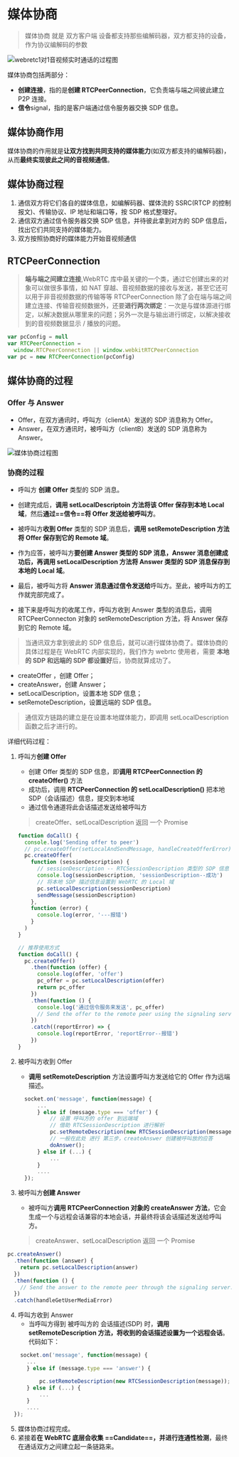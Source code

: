 <!--
 * @Author: mcdowell
 * @Date: 2020-05-28 17:37:21
 * @LastEditors: mcdowell
 * @LastEditTime: 2020-06-15 23:37:12
-->

# 媒体协商

> 媒体协商 就是 双方客户端 设备都支持那些编解码器，双方都支持的设备，作为协议编解码的参数

![webretc1对1音视频实时通话的过程图](../static/image/webrtc1to1协商.png)

媒体协商包括两部分：

- **创建连接**，指的是**创建 RTCPeerConnection**，它负责端与端之间彼此建立 P2P 连接。
- **信令**signal，指的是客户端通过信令服务器交换 SDP 信息。

## 媒体协商作用

媒体协商的作用就是**让双方找到共同支持的媒体能力**(如双方都支持的编解码器)，从而**最终实现彼此之间的音视频通信**。

## 媒体协商过程

1. 通信双方将它们各自的媒体信息，如编解码器、媒体流的 SSRC(RTCP 的控制报文)、传输协议、IP 地址和端口等，按 SDP 格式整理好。
2. 通信双方通过信令服务器交换 SDP 信息，并待彼此拿到对方的 SDP 信息后，找出它们共同支持的媒体能力。
3. 双方按照协商好的媒体能力开始音视频通信

## RTCPeerConnection

> **端与端之间建立连接**,WebRTC 库中最关键的一个类，通过它创建出来的对象可以做很多事情，如 NAT 穿越、音视频数据的接收与发送，甚至它还可以用于非音视频数据的传输等等
> RTCPeerConnection 除了会在端与端之间建立连接、传输音视频数据外，还要**进行两次绑定**：一次是与媒体源进行绑定，以解决数据从哪里来的问题；另外一次是与输出进行绑定，以解决接收到的音视频数据显示 / 播放的问题。

```js
var pcConfig = null
var RTCPeerConnection =
  window.RTCPeerConnection || window.webkitRTCPeerConnection
var pc = new RTCPeerConnection(pcConfig)
```

## 媒体协商的过程

### Offer 与 Answer

- Offer，在双方通讯时，呼叫方（clientA）发送的 SDP 消息称为 Offer。
- Answer，在双方通讯时，被呼叫方（clientB）发送的 SDP 消息称为 Answer。

![媒体协商过程图](../static/image/媒体协商过程.png)

### 协商的过程

- 呼叫方 **创建 Offer** 类型的 SDP 消息。
- 创建完成后，**调用 setLocalDescriptoin 方法将该 Offer 保存到本地 Local 域**，然后**通过==信令==将 Offer 发送给被呼叫方**。
- 被呼叫方**收到 Offer** 类型的 SDP 消息后，**调用 setRemoteDescription 方法将 Offer 保存到它的 Remote 域**。
- 作为应答，被呼叫方**要创建 Answer 类型的 SDP 消息，Answer 消息创建成功后，再调用 setLocalDescription 方法将 Answer 类型的 SDP 消息保存到本地的 Local 域**。
- 最后，被呼叫方将 **Answer 消息通过信令发送给**呼叫方。至此，被呼叫方的工作就完部完成了。

- 接下来是呼叫方的收尾工作，呼叫方收到 Answer 类型的消息后，调用 RTCPeerConnecton 对象的 setRemoteDescription 方法，将 Answer 保存到它的 Remote 域。

> 当通讯双方拿到彼此的 SDP 信息后，就可以进行媒体协商了。媒体协商的具体过程是在 WebRTC 内部实现的，我们作为 webrtc 使用者，需要 **本地的 SDP 和远端的 SDP 都设置好**后，协商就算成功了。

- createOffer ，创建 Offer；
- createAnswer，创建 Answer；
- setLocalDescription，设置本地 SDP 信息；
- setRemoteDescription，设置远端的 SDP 信息。

> 通信双方链路的建立是在设置本地媒体能力，即调用 setLocalDescription 函数之后才进行的。

详细代码过程：

1. 呼叫方**创建 Offer**

   - 创建 Offer 类型的 SDP 信息，即**调用 RTCPeerConnection 的 createOffer()** 方法
   - 成功后，调用 **RTCPeerConnection 的 setLocalDescription()** 把本地 SDP（会话描述）信息，提交到本地域
   - 通过信令通道将此会话描述发送给被呼叫方

   > createOffer、setLocalDescription 返回 一个 Promise

   ```js
   function doCall() {
     console.log('Sending offer to peer')
     // pc.createOffer(setLocalAndSendMessage, handleCreateOfferError)
     pc.createOffer(
       function (sessionDescription) {
         // sessionDescription -- RTCSessionDescription 类型的 SDP 信息
         console.log(sessionDescription, 'sessionDescription--成功')
         // 将本地 SDP 描述信息设置到 WebRTC 的 Local 域
         pc.setLocalDescription(sessionDescription)
         sendMessage(sessionDescription)
       },
       function (error) {
         console.log(error, '---报错')
       }
     )
   }
   ```

   ```js
   // 推荐使用方式
   function doCall() {
     pc.createOffer()
       .then(function (offer) {
         console.log(offer, 'offer')
         pc_offer = pc.setLocalDescription(offer)
         return pc_offer
       })
       .then(function () {
         console.log('通过信令服务来发送', pc_offer)
         // Send the offer to the remote peer using the signaling server
       })
       .catch((reportError) => {
         console.log(reportError, 'reportError--报错')
       })
   }
   ```

2. 被呼叫方收到 Offer

   - **调用 setRemoteDescription** 方法设置呼叫方发送给它的 Offer 作为远端描述。

   ```js
     socket.on('message', function(message) {
         ...
         } else if (message.type === 'offer') {
             // 设置 呼叫方的 offer 到远端域
             // 借助 RTCSessionDescription 进行解析
             pc.setRemoteDescription(new RTCSessionDescription(message));
             // 一般在此处 进行 第三步，createAnswer 创建被呼叫放的应答
             doAnswer();
         } else if (...) {
             ...
         }
         ....
     });
   ```

3. 被呼叫方**创建 Answer**

   - 被呼叫方**调用 RTCPeerConnection 对象的 createAnswer 方法**，它会生成一个与远程会话兼容的本地会话，并最终将该会话描述发送给呼叫方。

   > createAnswer、setLocalDescription 返回 一个 Promise

```js
pc.createAnswer()
  .then(function (answer) {
    return pc.setLocalDescription(answer)
  })
  .then(function () {
    // Send the answer to the remote peer through the signaling server.
  })
  .catch(handleGetUserMediaError)
```

4. 呼叫方收到 Answer
   - 当呼叫方得到 被呼叫方的 会话描述(SDP) 时，**调用 setRemoteDescription 方法，将收到的会话描述设置为一个远程会话**。代码如下：

```js
    socket.on('message', function(message) {
      ...
      } else if (message.type === 'answer') {

          pc.setRemoteDescription(new RTCSessionDescription(message));
      } else if (...) {
          ...
      }
      ....
  });
```

5. 媒体协商过程完成。
6. 紧接着**在 WebRTC 底层会收集 ==Candidate==，并进行连通性检测**，最终在通话双方之间建立起一条链路来。
